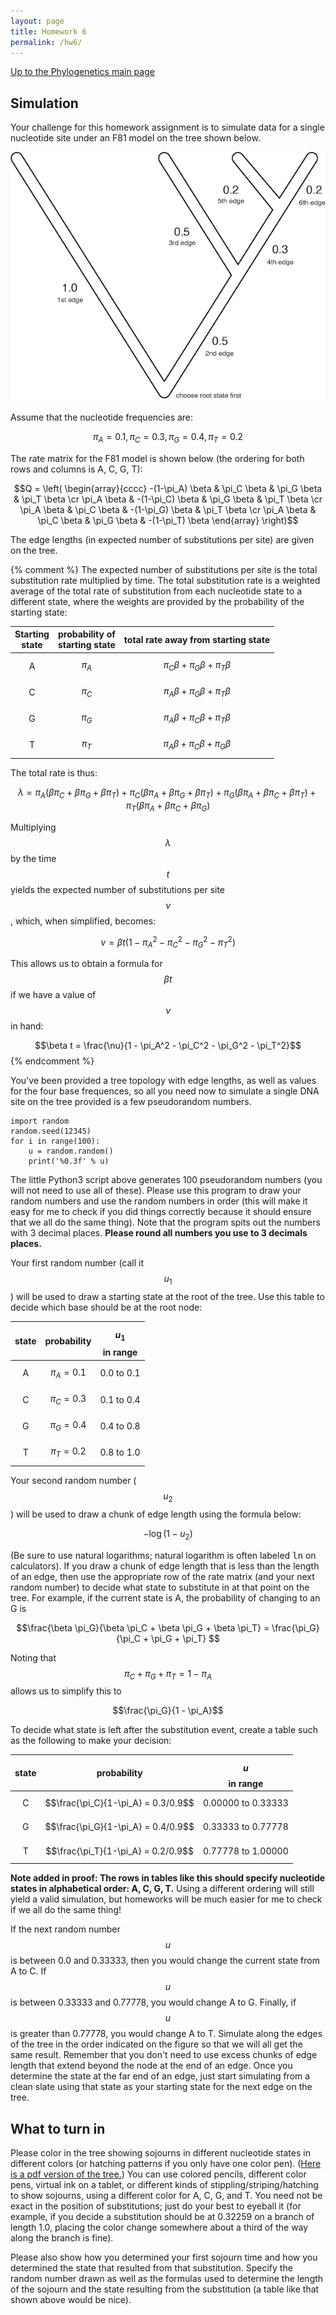```yaml
---
layout: page
title: Homework 6
permalink: /hw6/
---
```

[Up to the Phylogenetics main page](/phylogenetics2022/)

## Simulation

Your challenge for this homework assignment is to simulate data for a single nucleotide site under an F81 model on the tree shown below.

![The model tree](/assets/img/simulation-homework-model-tree.png)

Assume that the nucleotide frequencies are:

$$\pi_A=0.1, \pi_C=0.3, \pi_G=0.4, \pi_T=0.2$$

The rate matrix for the F81 model is shown below (the ordering for both rows and columns is A, C, G, T):

$$Q = \left( \begin{array}{cccc}
-(1-\pi_A) \beta &      \pi_C \beta &      \pi_G \beta &      \pi_T \beta \cr
     \pi_A \beta & -(1-\pi_C) \beta &      \pi_G \beta &      \pi_T \beta \cr
     \pi_A \beta &      \pi_C \beta & -(1-\pi_G) \beta &      \pi_T \beta \cr
     \pi_A \beta &      \pi_C \beta &      \pi_G \beta & -(1-\pi_T) \beta
\end{array} \right)$$

The edge lengths (in expected number of substitutions per site) are given on the tree. 

{% comment %}
The expected number of substitutions per site is the total substitution rate multiplied by time. The total substitution rate is a weighted average of the total rate of substitution from each nucleotide state to a different state, where the weights are provided by the probability of the starting state:

Starting<br/>state | probability of<br/>starting state | total rate away from starting state 
:----------------: | :-------------------------------: | :---------------------------------:
         A         |              $$\pi_A$$            | $$\pi_C \beta + \pi_G \beta + \pi_T \beta$$
         C         |              $$\pi_C$$            | $$\pi_A \beta + \pi_G \beta + \pi_T \beta$$
         G         |              $$\pi_G$$            | $$\pi_A \beta + \pi_C \beta + \pi_T \beta$$
         T         |              $$\pi_T$$            | $$\pi_A \beta + \pi_C \beta + \pi_G \beta$$

The total rate is thus:

$$\lambda = \pi_A \left( \beta \pi_C + \beta \pi_G + \beta \pi_T\right) + \pi_C \left( \beta \pi_A + \beta \pi_G + \beta \pi_T\right) + \pi_G \left( \beta \pi_A + \beta \pi_C + \beta \pi_T\right) + \pi_T \left( \beta \pi_A + \beta \pi_C + \beta \pi_G\right)$$

Multiplying $$\lambda$$ by the time $$t$$ yields the expected number of substitutions per site $$\nu$$, which, when simplified, becomes:

$$\nu = \beta t \left( 1 - \pi_A^2 - \pi_C^2 - \pi_G^2 - \pi_T^2 \right) $$

This allows us to obtain a formula for $$\beta t$$ if we have a value of $$\nu$$ in hand:

$$\beta t = \frac{\nu}{1 - \pi_A^2 - \pi_C^2 - \pi_G^2 - \pi_T^2}$$
{% endcomment %}

You've been provided a tree topology with edge lengths, as well as values for the four base frequences, so all you need now to simulate a single DNA site on the tree provided is a few pseudorandom numbers. 

    import random
    random.seed(12345)
    for i in range(100):
        u = random.random()
        print('%0.3f' % u)

The little Python3 script above generates 100 pseudorandom numbers (you will not need to use all of these). Please use this program to draw your random numbers and use the random numbers in order (this will make it easy for me to check if you did things correctly because it should ensure that we all do the same thing). Note that the program spits out the numbers with 3 decimal places. **Please round all numbers you use to 3 decimals places.**

Your first random number (call it $$u_1$$) will be used to draw a starting state at the root of the tree. Use this table to decide which base should be at the root node:

state |   probability   | $$u_1$$ in range
:---: | :-------------: | :--------------------:
  A   | $$\pi_A = 0.1$$ |      0.0 to 0.1
  C   | $$\pi_C = 0.3$$ |      0.1 to 0.4
  G   | $$\pi_G = 0.4$$ |      0.4 to 0.8
  T   | $$\pi_T = 0.2$$ |      0.8 to 1.0

Your second random number ($$u_2$$) will be used to draw a chunk of edge length using the formula below:

$$-\log(1 - u_2)$$

(Be sure to use natural logarithms; natural logarithm is often labeled <tt>ln</tt> on calculators). If you draw a chunk of edge length that is less than the length of an edge, then use the appropriate row of the rate matrix (and your next random number) to decide what state to substitute in at that point on the tree. For example, if the current state is A, the probability of changing to an G is 

$$\frac{\beta \pi_G}{\beta \pi_C + \beta \pi_G + \beta \pi_T} = \frac{\pi_G}{\pi_C + \pi_G + \pi_T} $$

Noting that $$\pi_C + \pi_G + \pi_T = 1 - \pi_A$$ allows us to simplify this to

$$\frac{\pi_G}{1 - \pi_A}$$

To decide what state is left after the substitution event, create a table such as the following to make your decision:

state |           probability               |     $$u$$ in range
:---: | :---------------------------------: | :--------------------:
  C   | $$\frac{\pi_C}{1-\pi_A} = 0.3/0.9$$ |   0.00000 to 0.33333
  G   | $$\frac{\pi_G}{1-\pi_A} = 0.4/0.9$$ |   0.33333 to 0.77778     
  T   | $$\frac{\pi_T}{1-\pi_A} = 0.2/0.9$$ |   0.77778 to 1.00000
  
**Note added in proof: The rows in tables like this should specify nucleotide states in alphabetical order: A, C, G, T.** Using a different ordering will still yield a valid simulation, but homeworks will be much easier for me to check if we all do the same thing!
  
If the next random number $$u$$ is between 0.0 and 0.33333, then you would change the current state from A to C. If $$u$$ is between 0.33333 and 0.77778, you would change A to G. Finally, if $$u$$ is greater than 0.77778, you would change A to T. Simulate along the edges of the tree in the order indicated on the figure so that we will all get the same result. Remember that you don't need to use excess chunks of edge length that extend beyond the node at the end of an edge. Once you determine the state at the far end of an edge, just start simulating from a clean slate using that state as your starting state for the next edge on the tree.

## What to turn in

Please color in the tree showing sojourns in different nucleotide states in different colors (or hatching patterns if you only have one color pen). ([Here is a pdf version of the tree.](/assets/pdf/sim-homework-model-tree.pdf)) You can use colored pencils, different color pens, virtual ink on a tablet, or different kinds of stippling/striping/hatching to show sojourns, using a different color for A, C, G, and T. You need not be exact in the position of substitutions; just do your best to eyeball it (for example, if you decide a substitution should be at 0.32259 on a branch of length 1.0, placing the color change somewhere about a third of the way along the branch is fine). 

Please also show how you determined your first sojourn time and how you determined the state that resulted from that substitution. Specify the random number drawn as well as the formulas used to determine the length of the sojourn and the state resulting from the substitution (a table like that shown above would be nice).


